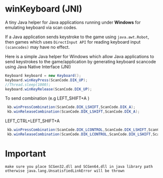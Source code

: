 # winKeyboard (JNI)
A tiny Java helper for Java applications running under **Windows** for emulating keyboard via scan codes.

If a Java application sends keystroke to the game using `java.awt.Robot`, then games which uses `DirectInput API` for reading keyboard input `(scancodes)` may have no effect.

Here is a simple Java helper for Windows which allow Java applications to send keystrokes to the game/application by generating keyboard scancode using Java Native Interface (JNI)

```java
Keyboard keyboard = new Keyboard();
keyboard.winKeyPress(ScanCode.DIK_UP);
//Thread.sleep(1000);
keyboard.winKeyRelease(ScanCode.DIK_UP);
```

To send combination (e.g LEFT_SHIFT+A )
```java
 kb.winPressCombination(ScanCode.DIK_LSHIFT,ScanCode.DIK_A);
 kb.winReleaseCombination(ScanCode.DIK_LSHIFT,ScanCode.DIK_A);
 ```

LEFT_CTRL+LEFT_SHIFT+A
```java
 kb.winPressCombination(ScanCode.DIK_LCONTROL,ScanCode.DIK_LSHIFT,ScanCode.DIK_A);
 kb.winReleaseCombination(ScanCode.DIK_LCONTROL,ScanCode.DIK_LSHIFT,ScanCode.DIK_A);
```




# Important
    make sure you place SCGen32.dll and SCGen64.dll in java library path otherwise java.lang.UnsatisfiedLinkError will be thrown

